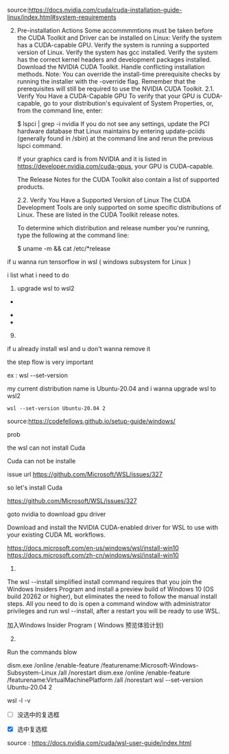
source:https://docs.nvidia.com/cuda/cuda-installation-guide-linux/index.html#system-requirements

2. Pre-installation Actions
	Some accommmmtions must be taken before the CUDA Toolkit and Driver can be installed on Linux:
	Verify the system has a CUDA-capable GPU.
	Verify the system is running a supported version of Linux.
	Verify the system has gcc installed.
	Verify the system has the correct kernel headers and development packages installed.
	Download the NVIDIA CUDA Toolkit.
	Handle conflicting installation methods.
	Note: You can override the install-time prerequisite checks by running the installer with the -override flag. Remember that the prerequisites will still be required to use the NVIDIA CUDA Toolkit.
	2.1. Verify You Have a CUDA-Capable GPU
	To verify that your GPU is CUDA-capable, go to your distribution's equivalent of System Properties, or, from the command line, enter:
	
	$ lspci | grep -i nvidia
	If you do not see any settings, update the PCI hardware database that Linux maintains by entering update-pciids (generally found in /sbin) at the command line and rerun the previous lspci command.
	
	If your graphics card is from NVIDIA and it is listed in https://developer.nvidia.com/cuda-gpus, your GPU is CUDA-capable.
	
	The Release Notes for the CUDA Toolkit also contain a list of supported products.
	
	2.2. Verify You Have a Supported Version of Linux
	The CUDA Development Tools are only supported on some specific distributions of Linux. These are listed in the CUDA Toolkit release notes.
	
	To determine which distribution and release number you're running, type the following at the command line:
	
	$ uname -m && cat /etc/*release



if u wanna run tensorflow in wsl ( windows subsystem for Linux )

i list what i need to do 

1. upgrade wsl to wsl2
+
*
*
9.

if u already install wsl and u don't wanna remove it 

the step flow is very important

ex : wsl --set-version <distribution name> <versionNumber>

my current distribution name is Ubuntu-20.04 and i wanna upgrade wsl to wsl2 

```
wsl --set-version Ubuntu-20.04 2

```

source:https://codefellows.github.io/setup-guide/windows/

prob

the wsl can not install Cuda


Cuda can not be installe


issue url https://github.com/Microsoft/WSL/issues/327


so let's install Cuda



https://github.com/Microsoft/WSL/issues/327





goto nvidia to download gpu driver


Download and install the NVIDIA CUDA-enabled driver for WSL to use with your existing CUDA ML workflows.



https://docs.microsoft.com/en-us/windows/wsl/install-win10
https://docs.microsoft.com/zh-cn/windows/wsl/install-win10

1.

The wsl --install simplified install command requires that you join the Windows Insiders Program and install a preview build of Windows 10 (OS build 20262 or higher), but eliminates the need to follow the manual install steps. All you need to do is open a command window with administrator privileges and run wsl --install, after a restart you will be ready to use WSL.

加入Windows Insider Program ( Windows 预览体验计划)

2.

Run the commands blow

 
dism.exe /online /enable-feature /featurename:Microsoft-Windows-Subsystem-Linux /all /norestart
dism.exe /online /enable-feature /featurename:VirtualMachinePlatform /all /norestart
wsl --set-version Ubuntu-20.04 2

wsl -l -v


- [ ] 没选中的复选框
- [x] 选中复选框




source : https://docs.nvidia.com/cuda/wsl-user-guide/index.html
